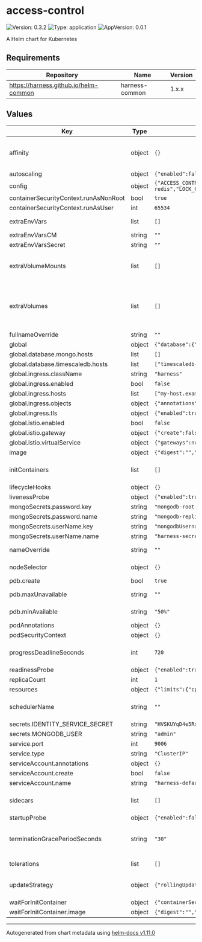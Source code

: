 # access-control

![Version: 0.3.2](https://img.shields.io/badge/Version-0.3.2-informational?style=flat-square) ![Type: application](https://img.shields.io/badge/Type-application-informational?style=flat-square) ![AppVersion: 0.0.1](https://img.shields.io/badge/AppVersion-0.0.1-informational?style=flat-square)

A Helm chart for Kubernetes

## Requirements

| Repository | Name | Version |
|------------|------|---------|
| https://harness.github.io/helm-common | harness-common | 1.x.x |

## Values

| Key | Type | Default | Description |
|-----|------|---------|-------------|
| affinity | object | `{}` | affinity Affinity for pod assignment. Evaluated as a template. # ref: https://kubernetes.io/docs/concepts/configuration/assign-pod-node/#affinity-and-anti-affinity # Note: podAffinityPreset, podAntiAffinityPreset, and nodeAffinityPreset will be ignored when it's set # |
| autoscaling | object | `{"enabled":false,"maxReplicas":100,"minReplicas":1,"targetCPUUtilizationPercentage":80}` | autoscaling.targetMemory Target Memory utilization percentage # |
| config | object | `{"ACCESS_CONTROL_PREFERENCE_ENABLED":true,"ACCESS_CONTROL_SERVICE_BASE_URL":null,"ACCOUNT_CLIENT_BASE_URL":null,"AGGREGATOR_ENABLED":true,"AUDIT_CLIENT_BASE_URL":null,"DEPLOY_MODE":"KUBERNETES_ONPREM","DISTRIBUTED_LOCK_IMPLEMENTATION":"REDIS","ENABLE_ACCESS_CONTROL":false,"ENABLE_AUDIT":true,"ENABLE_AUTH":true,"EVENTS_CONFIG_REDIS_SENTINELS":null,"EVENTS_CONFIG_SENTINEL_MASTER_NAME":"harness-redis","EVENTS_CONFIG_USE_SENTINEL":true,"FEATURE_FLAG_CLIENT_BASE_URL":null,"GOOGLE_APPLICATION_CREDENTIALS":"/opt/harness/monitoring/stackdriver.json","LOCK_CONFIG_REDIS_SENTINELS":null,"LOCK_CONFIG_SENTINEL_MASTER_NAME":"harness-redis","LOCK_CONFIG_USE_SENTINEL":true,"LOGGING_LEVEL":"INFO","MEMORY":512,"MONGODB_SSL_ENABLED":false,"NOTIFICATION_ENVIRONMENT":"ONPREM","NOTIFICATION_SLACK_WEBHOOK_URL":null,"OFFSET_FLUSH_INTERVAL_MS":10000,"PROJECT_CLIENT_BASE_URL":null,"RESOURCE_GROUP_CLIENT_BASE_URL":null,"RESOURCE_GROUP_ITERATOR_ENABLED":true,"RESOURCE_GROUP_ITERATOR_INTERVAL":3600,"SCOPE_ITERATOR_ENABLED":true,"SCOPE_ITERATOR_INTERVAL":3600,"SERVICEACCOUNT_CLIENT_BASE_URL":null,"SERVICEACCOUNT_ITERATOR_ENABLED":true,"SERVICEACCOUNT_ITERATOR_INTERVAL":3600,"SUPPORTPREFERENCE_ITERATOR_ENABLED":true,"SUPPORTPREFERENCE_ITERATOR_INTERVAL":600,"USER_CLIENT_BASE_URL":null,"USER_GROUP_CLIENT_BASE_URL":null,"USER_GROUP_ITERATOR_ENABLED":true,"USER_GROUP_ITERATOR_INTERVAL":3600,"USER_ITERATOR_ENABLED":true,"USER_ITERATOR_INTERVAL":3600}` | Configurations for Harness application |
| containerSecurityContext.runAsNonRoot | bool | `true` |  |
| containerSecurityContext.runAsUser | int | `65534` |  |
| extraEnvVars | list | `[]` | extraEnvVars Extra environment variables to be set on container # e.g: # extraEnvVars: #   - name: FOO #     value: "bar" # |
| extraEnvVarsCM | string | `""` | extraEnvVarsCM ConfigMap with extra environment variables # |
| extraEnvVarsSecret | string | `""` | extraEnvVarsSecret Secret with extra environment variables # |
| extraVolumeMounts | list | `[]` | extraVolumeMounts Optionally specify extra list of additional volumeMounts for ; container(s) # e.g. extraVolumeMounts: - name: service-account   mountPath: /opt/harness/svc - name: stackdriver   mountPath: /opt/harness/monitoring - name: dumps   mountPath: /opt/harness/dumps |
| extraVolumes | list | `[]` | extraVolumes Optionally specify extra list of additional volumes for ; pods # e.g. extraVolumes: - name: service-account   secret:     secretName: redis-ca     items:     - key: redis-labs-ca-truststore       path: redis_labs_ca_truststore - name: stackdriver   secret:     secretName: stackdriver-creds     items:     - key: stackdriver-key-file       path: stackdriver.json - name: dumps   hostPath:     path: /var/dumps     type: DirectoryOrCreate |
| fullnameOverride | string | `""` | fullnameOverride String to fully override common.names.fullname template # |
| global | object | `{"database":{"mongo":{"extraArgs":"","hosts":[],"installed":true,"passwordKey":"","protocol":"mongodb","secretName":"","userKey":""},"postgres":{"extraArgs":"","hosts":["postgres:5432"],"installed":true,"passwordKey":"","protocol":"postgres","secretName":"","userKey":""},"timescaledb":{"extraArgs":"","hosts":["timescaledb-single-chart:5432"],"installed":true,"passwordKey":"","protocol":"jdbc:postgresql","secretName":"","userKey":""}},"ha":false,"imagePullSecrets":[],"ingress":{"className":"harness","enabled":false,"hosts":["my-host.example.org"],"objects":{"annotations":{}},"tls":{"enabled":true,"secretName":""}},"istio":{"enabled":false,"gateway":{"create":false},"virtualService":{"gateways":null,"hosts":null}}}` | global.storageClass Global StorageClass for Persistent Volume(s) |
| global.database.mongo.hosts | list | `[]` | provide default values if mongo.installed is set to false |
| global.database.timescaledb.hosts | list | `["timescaledb-single-chart:5432"]` | provide default values if mongo.installed is set to false |
| global.ingress.className | string | `"harness"` | set ingress object classname |
| global.ingress.enabled | bool | `false` | create ingress objects |
| global.ingress.hosts | list | `["my-host.example.org"]` | set host of ingressObjects |
| global.ingress.objects | object | `{"annotations":{}}` | add annotations to ingress objects |
| global.ingress.tls | object | `{"enabled":true,"secretName":""}` | set tls for ingress objects |
| global.istio.enabled | bool | `false` | create virtualServices objects |
| global.istio.gateway | object | `{"create":false}` | create gateway and use in virtualservice |
| global.istio.virtualService | object | `{"gateways":null,"hosts":null}` | if gateway not created, use specified gateway and host |
| image | object | `{"digest":"","imagePullSecrets":[],"pullPolicy":"IfNotPresent","registry":"docker.io","repository":"harness/accesscontrol-service-signed","tag":"78900"}` | image.imagePullSecrets Specify docker-registry secret names as an array |
| initContainers | list | `[]` | initContainers Add additional init containers to the ; pods # e.g: # initContainers: #   - name: your-image-name #     image: your-image #     imagePullPolicy: Always #     ports: #       - name: portname #         containerPort: 1234 # |
| lifecycleHooks | object | `{}` |  |
| livenessProbe | object | `{"enabled":true,"failureThreshold":null,"initialDelaySeconds":60,"periodSeconds":10,"successThreshold":1,"timeoutSeconds":10}` | livenessProbe.successThreshold Success threshold for livenessProbe # |
| mongoSecrets.password.key | string | `"mongodb-root-password"` |  |
| mongoSecrets.password.name | string | `"mongodb-replicaset-chart"` |  |
| mongoSecrets.userName.key | string | `"mongodbUsername"` |  |
| mongoSecrets.userName.name | string | `"harness-secrets"` |  |
| nameOverride | string | `""` | nameOverride String to partially override common.names.fullname template (will maintain the release name) # |
| nodeSelector | object | `{}` | nodeSelector Node labels for pod assignment. Evaluated as a template. # ref: https://kubernetes.io/docs/user-guide/node-selection/ # |
| pdb.create | bool | `true` | pdb.create Enable/disable a Pod Disruption Budget creation # |
| pdb.maxUnavailable | string | `""` | pdb.maxUnavailable Maximum number/percentage of pods that may be made unavailable after the eviction # |
| pdb.minAvailable | string | `"50%"` | pdb.minAvailable Minimum number/percentage of pods that must still be available after the eviction # |
| podAnnotations | object | `{}` |  |
| podSecurityContext | object | `{}` |  |
| progressDeadlineSeconds | int | `720` | set progressDealineSeconds in seconds, number of seconds the Deployment controller waits before indicating failure # ref: https://kubernetes.io/docs/concepts/workloads/controllers/deployment/ |
| readinessProbe | object | `{"enabled":true,"failureThreshold":10,"initialDelaySeconds":60,"periodSeconds":10,"successThreshold":1,"timeoutSeconds":10}` | readinessProbe.successThreshold Success threshold for readinessProbe # |
| replicaCount | int | `1` | replicaCount Number of pods # |
| resources | object | `{"limits":{"cpu":0.5,"memory":"8192Mi"},"requests":{"cpu":0.5,"memory":"512Mi"}}` | resources.requests The requested resources for the containers # |
| schedulerName | string | `""` | schedulerName Specifies the schedulerName, if it's nil uses kube-scheduler # https://kubernetes.io/docs/tasks/administer-cluster/configure-multiple-schedulers/ # |
| secrets.IDENTITY_SERVICE_SECRET | string | `"HVSKUYqD4e5Rxu12hFDdCJKGM64sxgEynvdDhaOHaTHhwwn0K4Ttr0uoOxSsEVYNrUU="` |  |
| secrets.MONGODB_USER | string | `"admin"` |  |
| service.port | int | `9006` |  |
| service.type | string | `"ClusterIP"` |  |
| serviceAccount.annotations | object | `{}` |  |
| serviceAccount.create | bool | `false` |  |
| serviceAccount.name | string | `"harness-default"` |  |
| sidecars | list | `[]` | sidecars Add additional sidecar containers to the ; pods # e.g: # sidecars: #   - name: your-image-name #     image: your-image #     imagePullPolicy: Always #     ports: #       - name: portname #         containerPort: 1234 # |
| startupProbe | object | `{"enabled":false,"failureThreshold":60,"initialDelaySeconds":0,"periodSeconds":10,"successThreshold":1,"timeoutSeconds":5}` | startupProbe.successThreshold Success threshold for startupProbe # |
| terminationGracePeriodSeconds | string | `"30"` | terminationGracePeriodSeconds In seconds, time the given to the pod needs to terminate gracefully # ref: https://kubernetes.io/docs/concepts/workloads/pods/pod/#termination-of-pods # |
| tolerations | list | `[]` | tolerations Tolerations for pod assignment. Evaluated as a template. # ref: https://kubernetes.io/docs/concepts/configuration/taint-and-toleration/ # |
| updateStrategy | object | `{"rollingUpdate":{"maxSurge":"25%","maxUnavailable":"25%"},"type":"RollingUpdate"}` | deployment.updateStrategy.type Deployment strategy type # ref: https://kubernetes.io/docs/concepts/workloads/controllers/deployment/#update-strategies # e.g: |
| waitForInitContainer | object | `{"containerSecurityContext":{"runAsNonRoot":true,"runAsUser":65534},"image":{"digest":"","imagePullSecrets":[],"pullPolicy":"IfNotPresent","registry":"docker.io","repository":"harness/helm-init-container","tag":"latest"},"resources":{"limits":{"cpu":"128m","memory":"128Mi"},"requests":{"cpu":"128m","memory":"128Mi"}}}` | Wait-For-App initContainers details |
| waitForInitContainer.image | object | `{"digest":"","imagePullSecrets":[],"pullPolicy":"IfNotPresent","registry":"docker.io","repository":"harness/helm-init-container","tag":"latest"}` | image.imagePullSecrets Specify docker-registry secret names as an array |

----------------------------------------------
Autogenerated from chart metadata using [helm-docs v1.11.0](https://github.com/norwoodj/helm-docs/releases/v1.11.0)

